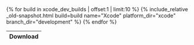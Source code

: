 <table id="osx-builds" class="downloads">
    <thead>
        <tr>
            <th class="download">Download</th>
        </tr>
    </thead>
    <tbody>
        {% for build in xcode_dev_builds | offset:1 | limit:10 %}
            {% include_relative _old-snapshot.html build=build name="Xcode" platform_dir="xcode" branch_dir="development" %}
        {% endfor %}
    </tbody>
</table>
